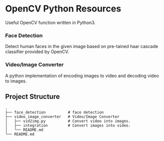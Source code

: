 # OpenCV Python Resources
Useful OpenCV function written in Python3.

### Face Detection
Detect human faces in the given image based on pre-tained haar cascade classifier provided by OpenCV.

### Video/Image Converter
A python implementation of encoding images to video and decoding video to images.

## Project Structure
```
.
├── face_detection          # face detection 
├── video_image_converter   # Video/Image Converter
│   ├── vid2img.py          # Convert video into images.
│   ├── integration         # Convert images into video.
│   └── README.md                
└── README.md
```
